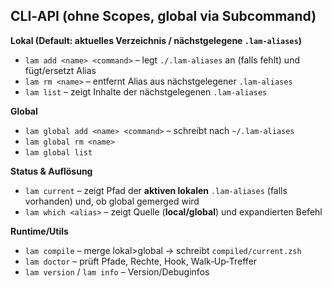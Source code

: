 ## CLI‑API (ohne Scopes, global via Subcommand)

**Lokal (Default: aktuelles Verzeichnis / nächstgelegene `.lam-aliases`)**

- `lam add <name> <command>` – legt `./.lam-aliases` an (falls fehlt) und fügt/ersetzt Alias
- `lam rm <name>` – entfernt Alias aus nächstgelegener `.lam-aliases`
- `lam list` – zeigt Inhalte der nächstgelegenen `.lam-aliases`

**Global**

- `lam global add <name> <command>` – schreibt nach `~/.lam-aliases`
- `lam global rm <name>`
- `lam global list`

**Status & Auflösung**

- `lam current` – zeigt Pfad der **aktiven lokalen** `.lam-aliases` (falls vorhanden) und, ob global gemerged wird
- `lam which <alias>` – zeigt Quelle (**local/global**) und expandierten Befehl

**Runtime/Utils**

- `lam compile` – merge lokal>global → schreibt `compiled/current.zsh`
- `lam doctor` – prüft Pfade, Rechte, Hook, Walk‑Up‑Treffer
- `lam version` / `lam info` – Version/Debuginfos
